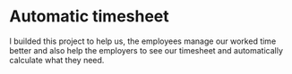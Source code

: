 # Automatic timesheet
I builded this project to help us, the employees manage our worked time better and also help the employers to see our timesheet and automatically calculate what they need.
